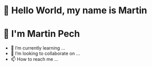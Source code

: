 # 👋 Hello World, my name is Martin
# 👀 I'm Martin Pech 
- 🌱 I’m currently learning ...
- 💞️ I’m looking to collaborate on ...
- 📫 How to reach me ...

<!---
martafonekVOLE/martafonekVOLE is a ✨ special ✨ repository because its `README.md` (this file) appears on your GitHub profile.
You can click the Preview link to take a look at your changes.
--->
